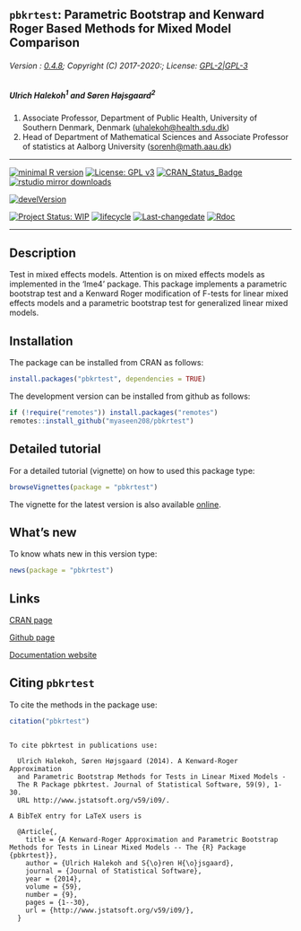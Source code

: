 
## `pbkrtest`: Parametric Bootstrap and Kenward Roger Based Methods for Mixed Model Comparison

###### Version : [0.4.8](https://myaseen208.github.io/pbkrtest/); Copyright (C) 2017-2020:; License: [GPL-2|GPL-3](https://www.r-project.org/Licenses/)

##### *Ulrich Halekoh*<sup>1</sup> and *Søren Højsgaard*<sup>2</sup>

1.  Associate Professor, Department of Public Health, University of
    Southern Denmark, Denmark (<uhalekoh@health.sdu.dk>)
2.  Head of Department of Mathematical Sciences and Associate Professor
    of statistics at Aalborg University (<sorenh@math.aau.dk>)

-----

[![minimal R
version](https://img.shields.io/badge/R%3E%3D-3.3.0-6666ff.svg)](https://cran.r-project.org/)
[![License: GPL
v3](https://img.shields.io/badge/License-GPL%20v3-blue.svg)](https://www.gnu.org/licenses/gpl-3.0)
[![CRAN\_Status\_Badge](https://www.r-pkg.org/badges/version-last-release/pbkrtest)](https://cran.r-project.org/package=pbkrtest)
[![rstudio mirror
downloads](https://cranlogs.r-pkg.org/badges/grand-total/pbkrtest?color=green)](https://CRAN.R-project.org/package=pbkrtest)
<!-- [![packageversion](https://img.shields.io/badge/Package%20version-0.2.3.3-orange.svg)](https://github.com/myaseen208/pbkrtest) -->

[![develVersion](https://img.shields.io/badge/devel%20version-0.4-8-orange.svg)](https://github.com/myaseen208/pbkrtest)

<!-- [![GitHub Download Count](https://github-basic-badges.herokuapp.com/downloads/myaseen208/pbkrtest/total.svg)] -->

[![Project Status:
WIP](http://www.repostatus.org/badges/latest/inactive.svg)](http://www.repostatus.org/#inactive)
[![lifecycle](https://img.shields.io/badge/lifecycle-stable-brightgreen.svg)](https://www.tidyverse.org/lifecycle/#stable)
[![Last-changedate](https://img.shields.io/badge/last%20change-2020--02--20-yellowgreen.svg)](https://github.com/myaseen208/pbkrtest)
[![Rdoc](http://www.rdocumentation.org/badges/version/pbkrtest)](http://www.rdocumentation.org/packages/pbkrtest)

-----

## Description

Test in mixed effects models. Attention is on mixed effects models as
implemented in the ‘lme4’ package. This package implements a parametric
bootstrap test and a Kenward Roger modification of F-tests for linear
mixed effects models and a parametric bootstrap test for generalized
linear mixed models.

## Installation

The package can be installed from CRAN as follows:

``` r
install.packages("pbkrtest", dependencies = TRUE)
```

The development version can be installed from github as follows:

``` r
if (!require("remotes")) install.packages("remotes")
remotes::install_github("myaseen208/pbkrtest")
```

## Detailed tutorial

For a detailed tutorial (vignette) on how to used this package type:

``` r
browseVignettes(package = "pbkrtest")
```

The vignette for the latest version is also available
[online](https://myaseen208.github.io/pbkrtest/articles/Intro_pbkrtest.pdf).

## What’s new

To know whats new in this version type:

``` r
news(package = "pbkrtest")
```

## Links

[CRAN page](https://cran.r-project.org/package=pbkrtest)

[Github page](https://github.com/myaseen208/pbkrtest)

[Documentation website](https://myaseen208.github.io/pbkrtest/)

## Citing `pbkrtest`

To cite the methods in the package use:

``` r
citation("pbkrtest")
```

``` 

To cite pbkrtest in publications use:

  Ulrich Halekoh, Søren Højsgaard (2014). A Kenward-Roger Approximation
  and Parametric Bootstrap Methods for Tests in Linear Mixed Models -
  The R Package pbkrtest. Journal of Statistical Software, 59(9), 1-30.
  URL http://www.jstatsoft.org/v59/i09/.

A BibTeX entry for LaTeX users is

  @Article{,
    title = {A Kenward-Roger Approximation and Parametric Bootstrap Methods for Tests in Linear Mixed Models -- The {R} Package {pbkrtest}},
    author = {Ulrich Halekoh and S{\o}ren H{\o}jsgaard},
    journal = {Journal of Statistical Software},
    year = {2014},
    volume = {59},
    number = {9},
    pages = {1--30},
    url = {http://www.jstatsoft.org/v59/i09/},
  }
```

